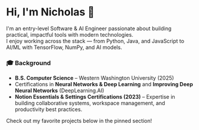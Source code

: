 # Hi, I'm Nicholas 👋

I'm an entry-level Software & AI Engineer passionate about building practical, impactful tools with modern technologies.  
I enjoy working across the stack — from Python, Java, and JavaScript to AI/ML with TensorFlow, NumPy, and AI models.  

### 🎓 Background
- **B.S. Computer Science** – Western Washington University (2025)  
- Certifications in **Neural Networks & Deep Learning** and **Improving Deep Neural Networks** (DeepLearning.AI)  
- **Notion Essentials & Settings Certifications (2023)** – Expertise in building collaborative systems, workspace management, and productivity best practices.  

Check out my favorite projects below in the pinned section!  
